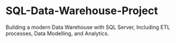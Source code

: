 # SQL-Data-Warehouse-Project
Building a modern Data Warehouse with SQL Server, Including ETL processes, Data Modelling, and Analytics. 
